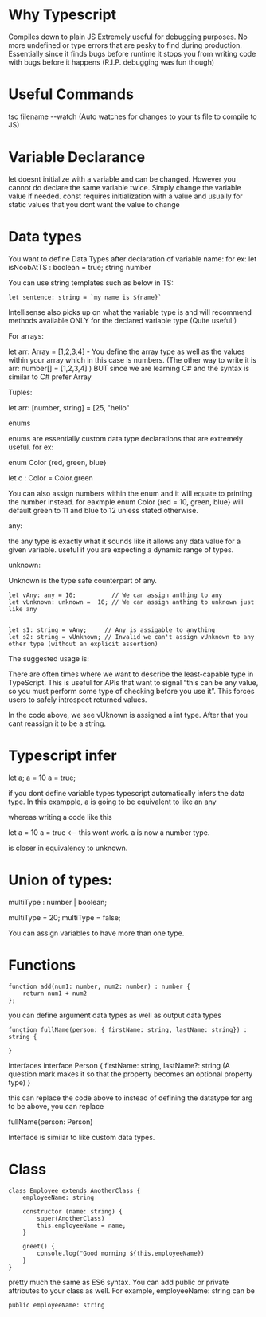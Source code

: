 # Why Typescript

Compiles down to plain JS
Extremely useful for debugging purposes. No more undefined or type errors that are pesky to find during production. Essentially since it finds bugs before runtime it stops you from writing code with bugs before it happens (R.I.P. debugging was fun though) 

# Useful Commands

tsc filename --watch (Auto watches for changes to your ts file to compile to JS)

# Variable Declarance

let doesnt initialize with a variable and can be changed. However you cannot do declare the same variable twice. Simply change the variable value if needed.
const requires initialization with a value and usually for static values that you dont want the value to change

# Data types

You want to define Data Types after declaration of variable name:
    for ex:
        let isNoobAtTS : boolean = true;
                         string
                         number 

You can use string templates such as below in TS:

    let sentence: string = `my name is ${name}`

Intellisense also picks up on what the variable type is and will recommend methods available ONLY for the declared variable type (Quite useful!)

For arrays:

let arr: Array<numbers> = [1,2,3,4] - You define the array type as well as the values within your array which in this case is numbers. (The other way to write it is arr:   number[] = [1,2,3,4] ) BUT since we are learning C# and the syntax is similar to C# prefer Array<numbers> 

Tuples:

let arr: [number, string] = [25, "hello"

enums

enums are essentially custom data type declarations that are extremely useful. 
    for ex: 

enum Color {red, green, blue}

let c : Color = Color.green 

You can also assign numbers within the enum and it will equate to printing the number instead.  for eaxmple
enum Color {red = 10, green, blue} will default green to 11 and blue to 12 unless stated otherwise.

any:

the any type is exactly what it sounds like it allows any data value for a given variable. useful if you are expecting a dynamic range of types.

unknown:

Unknown is the type safe counterpart of any. 

```
let vAny: any = 10;          // We can assign anthing to any
let vUnknown: unknown =  10; // We can assign anthing to unknown just like any 


let s1: string = vAny;     // Any is assigable to anything 
let s2: string = vUnknown; // Invalid we can't assign vUnknown to any other type (without an explicit assertion)
```

The suggested usage is:

There are often times where we want to describe the least-capable type in TypeScript. This is useful for APIs that want to signal “this can be any value, so you must perform some type of checking before you use it”. This forces users to safely introspect returned values.

In the code above, we see vUknown is assigned a int type. After that you cant reassign it to be a string. 

# Typescript infer

let a;
a = 10
a = true; 

if you dont define variable types typescript automatically infers the data type. In this exampple, a is going to be equivalent to like an any

whereas writing a code like this

let a = 10
a = true <-- this wont work. a is now a number type. 

is closer in equivalency to unknown.

# Union of types:

multiType : number | boolean; 

multiType = 20;
multiType = false; 

You can assign variables to have more than one type. 

# Functions
```
function add(num1: number, num2: number) : number {
    return num1 + num2
};
```
you can define argument data types as well as output data types

```
function fullName(person: { firstName: string, lastName: string}) : string {

}
```

 Interfaces 
interface Person {
    firstName: string,
    lastName?: string  (A question mark makes it so that the property becomes an optional property type)
}

this can replace the code above to instead of defining the datatype for arg to be above, you can replace 

fullName(person: Person)

Interface is similar to like custom data types. 

# Class
```
class Employee extends AnotherClass {
    employeeName: string
    
    constructor (name: string) {
        super(AnotherClass)
        this.employeeName = name; 
    }

    greet() {
        console.log("Good morning ${this.employeeName})
    }
}
```
pretty much the same as ES6 syntax. 
You can add public or private attributes to your class as well. For example, employeeName: string can be 

```
public employeeName: string 
``` 

